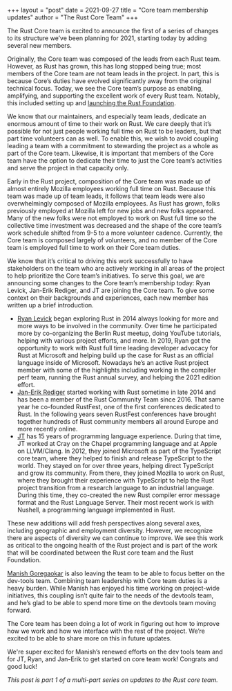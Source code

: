 +++
layout = "post"
date = 2021-09-27
title = "Core team membership updates"
author = "The Rust Core Team"
+++

The Rust Core team is excited to announce the first of a series of changes to
its structure we’ve been planning for 2021, starting today by adding several new
members.

Originally, the Core team was composed of the leads from each Rust team.
However, as Rust has grown, this has long stopped being true; most members of
the Core team are not team leads in the project. In part, this is because Core’s
duties have evolved significantly away from the original technical focus. Today,
we see the Core team’s purpose as enabling, amplifying, and supporting the
excellent work of every Rust team. Notably, this included setting up and
[launching the Rust Foundation][launching].

[launching]: https://foundation.rust-lang.org/posts/2021-02-08-hello-world/

We know that our maintainers, and especially team leads, dedicate an enormous
amount of time to their work on Rust. We care deeply that it’s possible for not
just people working full time on Rust to be leaders, but that part time
volunteers can as well. To enable this, we wish to avoid coupling leading a team
with a commitment to stewarding the project as a whole as part of the Core team.
Likewise, it is important that members of the Core team have the option to
dedicate their time to just the Core team’s activities and serve the project in
that capacity only.

Early in the Rust project, composition of the Core team was made up of almost
entirely Mozilla employees working full time on Rust. Because this team was made
up of team leads, it follows that team leads were also overwhelmingly composed
of Mozilla employees. As Rust has grown, folks previously employed at Mozilla
left for new jobs and new folks appeared. Many of the new folks were not
employed to work on Rust full time so the collective time investment was
decreased and the shape of the core team’s work schedule shifted from 9-5 to a
more volunteer cadence.  Currently, the Core team is composed largely of
volunteers, and no member of the Core team is employed full time to work on
their Core team duties.

We know that it’s critical to driving this work successfully to have
stakeholders on the team who are actively working in all areas of the project to
help prioritize the Core team’s initiatives. To serve this goal, we are
announcing some changes to the Core team’s membership today: Ryan Levick,
Jan-Erik Rediger, and JT are joining the Core team. To give some context on
their backgrounds and experiences, each new member has written up a brief
introduction.

* [Ryan Levick](https://github.com/rylev) began exploring Rust in 2014 always
  looking for more and more ways to be involved in the community. Over time he
  participated more by co-organizing the Berlin Rust meetup, doing YouTube
  tutorials, helping with various project efforts, and more. In 2019, Ryan got
  the opportunity to work with Rust full time leading developer advocacy for
  Rust at Microsoft and helping build up the case for Rust as an official
  language inside of Microsoft. Nowadays he’s an active Rust project member with
  some of the highlights including working in the compiler perf team, running
  the Rust annual survey, and helping the 2021 edition effort.
* [Jan-Erik Rediger](https://github.com/badboy) started working with Rust
  sometime in late 2014 and has been a member of the Rust Community Team since
  2016. That same year he co-founded RustFest, one of the first conferences
  dedicated to Rust. In the following years seven RustFest conferences have
  brought together hundreds of Rust community members all around Europe and
  more recently online.
* [JT](https://github.com/jntrnr) has 15 years of programming language
  experience. During that time, JT worked at Cray on the Chapel programming
  language and at Apple on LLVM/Clang.  In 2012, they joined Microsoft as part
  of the TypeScript core team, where they helped to finish and release
  TypeScript to the world. They stayed on for over three years, helping direct
  TypeScript and grow its community. From there, they joined Mozilla to work on
  Rust, where they brought their experience with TypeScript to help the Rust
  project transition from a research language to an industrial language. During
  this time, they co-created the new Rust compiler error message format and the
  Rust Language Server. Their most recent work is with Nushell, a programming
  language implemented in Rust.

These new additions will add fresh perspectives along several axes, including
geographic and employment diversity. However, we recognize there are aspects of
diversity we can continue to improve. We see this work as critical to the
ongoing health of the Rust project and is part of the work that will be
coordinated between the Rust core team and the Rust Foundation.

[Manish Goregaokar](https://github.com/Manishearth) is also leaving the team to be able
to focus better on the dev-tools team. Combining team leadership with Core team
duties is a heavy burden. While Manish has enjoyed his time working on
project-wide initiatives, this coupling isn’t quite fair to the needs of the
devtools team, and he’s glad to be able to spend more time on the devtools team
moving forward.

The Core team has been doing a lot of work in figuring out how to improve how we
work and how we interface with the rest of the project. We’re excited to be able
to share more on this in future updates.

We're super excited for Manish’s renewed efforts on the dev tools team and for
JT, Ryan, and Jan-Erik to get started on core team work! Congrats and good luck!

*This post is part 1 of a multi-part series on updates to the Rust core team.*
